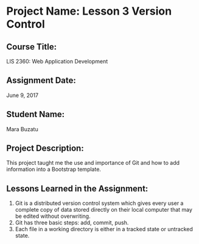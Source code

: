 # Project Name:  Lesson 3 Version Control

## Course Title:
LIS 2360:  Web Application Development

## Assignment Date:  
June 9, 2017

## Student Name:  
Mara Buzatu

## Project Description:
This project taught me the use and importance of Git and how to add information into a Bootstrap template.

## Lessons Learned in the Assignment:
1.	Git is a distributed version control system which gives every user a complete copy of data stored directly on their local computer that may be edited without overwriting.
2.	Git has three basic steps: add, commit, push.
3.	Each file in a working directory is either in a tracked state or untracked state.


